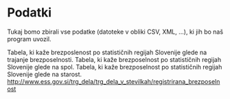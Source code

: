 # Podatki

Tukaj bomo zbirali vse podatke (datoteke v obliki CSV, XML, ...), ki jih bo naš
program uvozil.


Tabela, ki kaže brezposlenost po statističnih regijah Slovenije glede na trajanje brezposelnosti.
Tabela, ki kaže brezposelnost po statističnih regijah Slovenije glede na spol.
Tabela, ki kaže brezposelnost po statističnih regijah Slovenije glede na starost.
http://www.ess.gov.si/trg_dela/trg_dela_v_stevilkah/registrirana_brezposelnost


